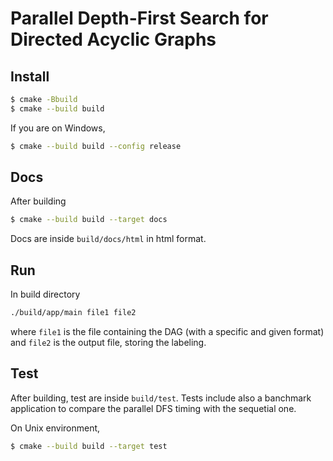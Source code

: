 # Parallel Depth-First Search for Directed Acyclic Graphs

## Install

```bash
$ cmake -Bbuild
$ cmake --build build
```

If you are on Windows,

```bash
$ cmake --build build --config release
```

## Docs

After building

```bash
$ cmake --build build --target docs
```

Docs are inside `build/docs/html` in html format.

## Run

In build directory

```bash
./build/app/main file1 file2
```

where `file1` is the file containing the DAG (with a specific and given format) and `file2` is the output file, storing the labeling.

## Test

After building, test are inside `build/test`. Tests include also a banchmark application to compare the parallel DFS timing with the sequetial one.

On Unix environment,

```bash
$ cmake --build build --target test
```
